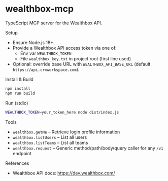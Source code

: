 # wealthbox-mcp

TypeScript MCP server for the Wealthbox API.

Setup

- Ensure Node.js 18+.
- Provide a Wealthbox API access token via one of:
  - Env var `WEALTHBOX_TOKEN`
  - File `wealthbox_key.txt` in project root (first line used)
- Optional: override base URL with `WEALTHBOX_API_BASE_URL` (default `https://api.crmworkspace.com`).

Install & Build

```bash
npm install
npm run build
```

Run (stdio)

```bash
WEALTHBOX_TOKEN=your_token_here node dist/index.js
```

Tools

- `wealthbox.getMe` – Retrieve login profile information
- `wealthbox.listUsers` – List all users
- `wealthbox.listTeams` – List all teams
- `wealthbox.request` – Generic method/path/body/query caller for any `/v1` endpoint

References

- Wealthbox API docs: https://dev.wealthbox.com/